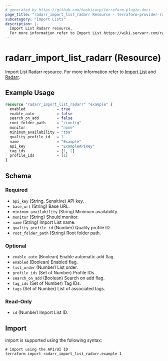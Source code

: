 ```yaml
---
# generated by https://github.com/hashicorp/terraform-plugin-docs
page_title: "radarr_import_list_radarr Resource - terraform-provider-radarr"
subcategory: "Import Lists"
description: |-
  Import List Radarr resource.
  For more information refer to Import List https://wiki.servarr.com/radarr/settings#import-lists and Radarr https://wiki.servarr.com/radarr/supported#radarrimport.
---
```


# radarr_import_list_radarr (Resource)

<!-- subcategory:Import Lists -->
Import List Radarr resource.
For more information refer to [Import List](https://wiki.servarr.com/radarr/settings#import-lists) and [Radarr](https://wiki.servarr.com/radarr/supported#radarrimport).

## Example Usage

```terraform
resource "radarr_import_list_radarr" "example" {
  enabled              = true
  enable_auto          = false
  search_on_add        = false
  root_folder_path     = "/config"
  monitor              = "none"
  minimum_availability = "tba"
  quality_profile_id   = 1
  name                 = "Example"
  api_key              = "ExampleAPIKey"
  tag_ids              = [1, 2]
  profile_ids          = [1]
}
```

<!-- schema generated by tfplugindocs -->
## Schema

### Required

- `api_key` (String, Sensitive) API key.
- `base_url` (String) Base URL.
- `minimum_availability` (String) Minimum availability.
- `monitor` (String) Should monitor.
- `name` (String) Import List name.
- `quality_profile_id` (Number) Quality profile ID.
- `root_folder_path` (String) Root folder path.

### Optional

- `enable_auto` (Boolean) Enable automatic add flag.
- `enabled` (Boolean) Enabled flag.
- `list_order` (Number) List order.
- `profile_ids` (Set of Number) Profile IDs.
- `search_on_add` (Boolean) Search on add flag.
- `tag_ids` (Set of Number) Tag IDs.
- `tags` (Set of Number) List of associated tags.

### Read-Only

- `id` (Number) Import List ID.

## Import

Import is supported using the following syntax:

```shell
# import using the API/UI ID
terraform import radarr_import_list_radarr.example 1
```
